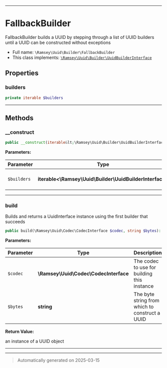 ***

# FallbackBuilder

FallbackBuilder builds a UUID by stepping through a list of UUID builders
until a UUID can be constructed without exceptions



* Full name: `\Ramsey\Uuid\Builder\FallbackBuilder`
* This class implements:
[`\Ramsey\Uuid\Builder\UuidBuilderInterface`](./UuidBuilderInterface.md)



## Properties


### builders



```php
private iterable $builders
```






***

## Methods


### __construct



```php
public __construct(iterable&lt;\Ramsey\Uuid\Builder\UuidBuilderInterface&gt; $builders): mixed
```








**Parameters:**

| Parameter | Type | Description |
|-----------|------|-------------|
| `$builders` | **iterable<\Ramsey\Uuid\Builder\UuidBuilderInterface>** | An array of UUID builders |





***

### build

Builds and returns a UuidInterface instance using the first builder that
succeeds

```php
public build(\Ramsey\Uuid\Codec\CodecInterface $codec, string $bytes): \Ramsey\Uuid\UuidInterface
```








**Parameters:**

| Parameter | Type | Description |
|-----------|------|-------------|
| `$codec` | **\Ramsey\Uuid\Codec\CodecInterface** | The codec to use for building this instance |
| `$bytes` | **string** | The byte string from which to construct a UUID |


**Return Value:**

an instance of a UUID object




***


***
> Automatically generated on 2025-03-15
